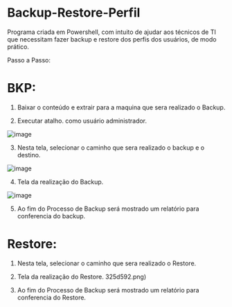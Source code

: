 # Backup-Restore-Perfil
Programa criada em Powershell, com intuito de ajudar aos técnicos de TI que necessitam fazer backup e restore dos perfis dos usuários, de modo prático.

Passo a Passo:


# BKP:

1) Baixar o conteúdo  e extrair para a maquina que sera realizado o Backup.

2) Executar atalho. como usuário administrador.

![image](https://user-images.githubusercontent.com/126285028/226122679-93303df5-2d4d-4173-9470-80498fff8e1a.png)

3) Nesta tela, selecionar o caminho que sera realizado o backup e o destino.

![image](https://user-images.githubusercontent.com/126285028/226122750-06224499-9d94-4911-8a35-672ca872f438.png)

4) Tela da realização do Backup.

![image](https://user-images.githubusercontent.com/126285028/226122953-cc26ea02-4ef2-404a-95c8-629a0325d592.png)

5) Ao fim do Processo de Backup será mostrado um relatório para conferencia do backup.



# Restore:

1) Nesta tela, selecionar o caminho que sera realizado o Restore.

2) Tela da realização do Restore.
325d592.png)

5) Ao fim do Processo de Backup será mostrado um relatório para conferencia do Restore.

